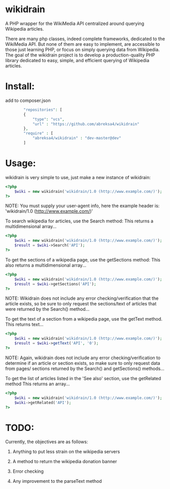 wikidrain
===================================================================================

A PHP wrapper for the WikiMedia API centralized around querying Wikipedia articles.

There are many php classes, indeed complete frameworks, dedicated to the WikiMedia
API. But none of them are easy to implement, are accessible to those just learning
PHP, or focus on simply querying data from Wikipedia.  The goal of the wikidrain 
project is to develop a production-quality PHP library dedicated to easy, simple, 
and efficient querying of Wikipedia articles.

Install:
===================================================================================
add to composer.json

```php
        "repositories": [
        {
            "type": "vcs",
            "url" : "https://github.com/abreksa4/wikidrain"
        },
        "require" : [
            "abreksa4/wikidrain" : "dev-master@dev"
        ]

```


Usage:
===================================================================================

wikidrain is very simple to use, just make a new instance of wikidrain:

```php
<?php
    $wiki = new wikidrain('wikidrain/1.0 (http://www.example.com/)');
?>
```

NOTE: You must supply your user-agent info, here the example header is:
      'wikidrain/1.0 (http://www.example.com/)'

To search wikipedia for articles, use the Search method:
This returns a multidimensional array...

```php
<?php
    $wiki = new wikidrain('wikidrain/1.0 (http://www.example.com/)');
    $result = $wiki->Search('API');
?>
```

To get the sections of a wikipedia page, use the getSections method:
This also returns a multidimensional array...

```php
<?php
    $wiki = new wikidrain('wikidrain/1.0 (http://www.example.com/)');
    $result = $wiki->getSections('API');
?>
```

NOTE: Wikidrain does not include any error checking/verification that the article
      exists, so be sure to only request the sections/text of articles that were
      returned by the Search() method...

To get the text of a section from a wikipedia page, use the getText
method.
This returns text...

```php
<?php
    $wiki = new wikidrain('wikidrain/1.0 (http://www.example.com/)');
    $result = $wiki->getText('API', '0');
?>
```

NOTE: Again, wikidrain does not include any error checking/verification to determine
      if an article or section exists, so make sure to only request data from pages/
      sections returned by the Search() and getSections() methods...

To get the list of articles listed in the 'See also' section, use the getRelated
method
This returns an array...

```php
<?php
    $wiki = new wikidrain('wikidrain/1.0 (http://www.example.com/)');
    $wiki->getRelated('API');
?>
```


TODO:
===================================================================================

Currently, the objectives are as follows:

1. Anything to put less strain on the wikipedia servers

2. A method to return the wikipedia donation banner

3. Error checking

4. Any improvement to the parseText method
